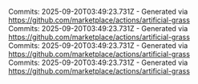Commits: 2025-09-20T03:49:23.731Z - Generated via https://github.com/marketplace/actions/artificial-grass
<br>
Commits: 2025-09-20T03:49:23.731Z - Generated via https://github.com/marketplace/actions/artificial-grass
<br>
Commits: 2025-09-20T03:49:23.731Z - Generated via https://github.com/marketplace/actions/artificial-grass
<br>
Commits: 2025-09-20T03:49:23.731Z - Generated via https://github.com/marketplace/actions/artificial-grass
<br>
